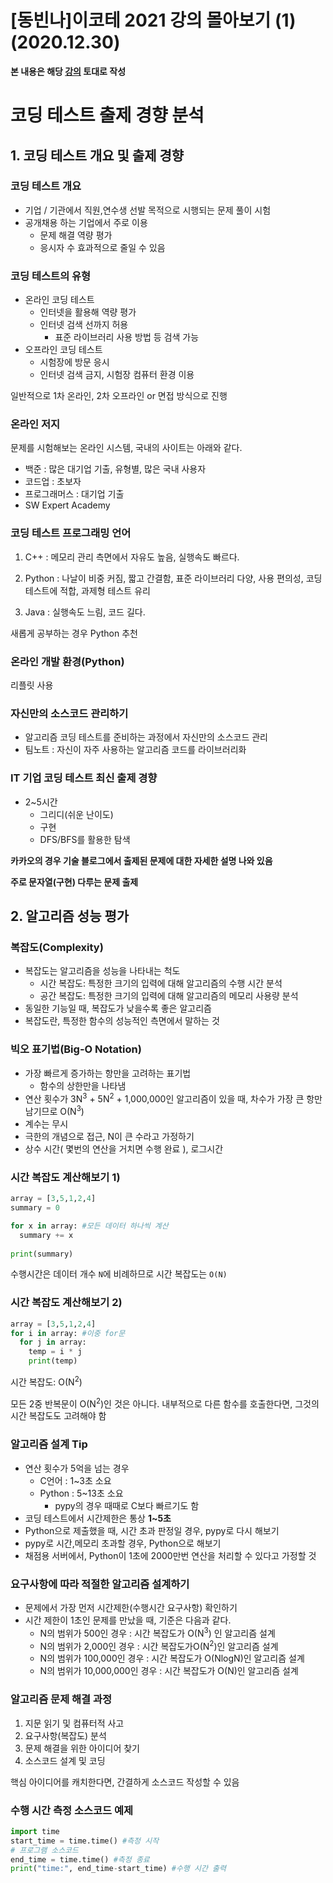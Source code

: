 # [동빈나]이코테 2021 강의 몰아보기 (1)(2020.12.30)



**본 내용은 해당 [강의](https://www.youtube.com/watch?v=m-9pAwq1o3w&list=PLRx0vPvlEmdAghTr5mXQxGpHjWqSz0dgC&index=1) 토대로 작성**

# 코딩 테스트 출제 경향 분석

## 1. 코딩 테스트 개요 및 출제 경향

### 코딩 테스트 개요

* 기업 / 기관에서 직원,연수생 선발 목적으로 시행되는 문제 풀이 시험
* 공개채용 하는 기업에서 주로 이용
  * 문제 해결 역량 평가
  * 응시자 수 효과적으로 줄일 수 있음



### 코딩 테스트의 유형

* 온라인 코딩 테스트
  * 인터넷을 활용해 역량 평가
  * 인터넷 검색 선까지 허용
    * 표준 라이브러리 사용 방법 등 검색 가능
* 오프라인 코딩 테스트
  * 시험장에 방문 응시
  * 인터넷 검색 금지, 시험장 컴퓨터 환경 이용

일반적으로 1차 온라인, 2차 오프라인 or 면접 방식으로 진행



### 온라인 저지

문제를 시험해보는 온라인 시스템, 국내의 사이트는 아래와 같다.

* 백준 : 많은 대기업 기출, 유형별, 많은 국내 사용자
* 코드업 : 초보자
* 프로그래머스 : 대기업 기출
* SW Expert Academy



### 코딩 테스트 프로그래밍 언어

1. C++ : 메모리 관리 측면에서 자유도 높음, 실행속도 빠르다.
2. Python : 나날이 비중 커짐, 짧고 간결함, 표준 라이브러리 다양, 사용 편의성, 코딩 테스트에 적합, 과제형 테스트 유리

3. Java : 실행속도 느림, 코드 길다.

새롭게 공부하는 경우 Python 추천



### 온라인 개발 환경(Python)

리플릿 사용



### 자신만의 소스코드 관리하기

* 알고리즘 코딩 테스트를 준비하는 과정에서 자신만의 소스코드 관리
* 팀노트 : 자신이 자주 사용하는 알고리즘 코드를 라이브러리화



### IT 기업 코딩 테스트 최신 출제 경향

* 2~5시간
  * 그리디(쉬운 난이도)
  * 구현
  * DFS/BFS를 활용한 탐색

**카카오의 경우 기술 블로그에서 출제된 문제에 대한 자세한 설명 나와 있음**

**주로 문자열(구현) 다루는 문제 출제**



## 2. 알고리즘 성능 평가

### 복잡도(Complexity)

* 복잡도는 알고리즘을 성능을 나타내는 척도
  * 시간 복잡도: 특정한 크기의 입력에 대해 알고리즘의 수행 시간 분석
  * 공간 복잡도: 특정한 크기의 입력에 대해 알고리즘의 메모리 사용량 분석
* 동일한 기능일 때, 복잡도가 낮을수록 좋은 알고리즘
* 복잡도란, 특정한 함수의 성능적인 측면에서 말하는 것



### 빅오 표기법(Big-O Notation)

* 가장 빠르게 증가하는 항만을 고려하는 표기법
  * 함수의 상한만을 나타냄
* 연산 횟수가 3N<sup>3</sup> + 5N<sup>2</sup> + 1,000,000인 알고리즘이 있을 때, 차수가 가장 큰 항만 남기므로 O(N<sup>3</sup>)
* 계수는 무시
* 극한의 개념으로 접근, N이 큰 수라고 가정하기
* 상수 시간( 몇번의 연산을 거치면 수행 완료 ), 로그시간



### 시간 복잡도 계산해보기 1)

```Python
array = [3,5,1,2,4]
summary = 0

for x in array: #모든 데이터 하나씩 계산
  summary += x
  
print(summary)
```

수행시간은 데이터 개수 `N`에 비례하므로 시간 복잡도는 `O(N)`



### 시간 복잡도 계산해보기 2)

```python
array = [3,5,1,2,4]
for i in array: #이중 for문
  for j in array:
    temp = i * j
    print(temp)
```

시간 복잡도: O(N<sup>2</sup>)

모든 2중 반복문이 O(N<sup>2</sup>)인 것은 아니다. 내부적으로 다른 함수를 호출한다면, 그것의 시간 복잡도도 고려해야 함



### 알고리즘 설계 Tip

* 연산 횟수가 5억을 넘는 경우
  * C언어 : 1~3초 소요
  * Python : 5~13초 소요
    * pypy의 경우 때때로 C보다 빠르기도 함
* 코딩 테스트에서 시간제한은 통상 **1~5초**
* Python으로 제출했을 때, 시간 초과 판정일 경우, pypy로 다시 해보기
* pypy로 시간,메모리 초과할 경우, Python으로 해보기
* 채점용 서버에서, Python이 1초에 2000만번 연산을 처리할 수 있다고 가정할 것



### 요구사항에 따라 적절한 알고리즘 설계하기

* 문제에서 가장 먼저 시간제한(수행시간 요구사항) 확인하기
* 시간 제한이 1초인 문제를 만났을 때, 기준은 다음과 같다.
  * N의 범위가 500인 경우 : 시간 복잡도가 O(N<sup>3</sup>) 인 알고리즘 설계
  * N의 범위가 2,000인 경우 : 시간 복잡도가O(N<sup>2</sup>)인 알고리즘 설계
  * N의 범위가 100,000인 경우 : 시간 복잡도가 O(NlogN)인 알고리즘 설계
  * N의 범위가 10,000,000인 경우 : 시간 복잡도가 O(N)인 알고리즘 설계



### 알고리즘 문제 해결 과정

1. 지문 읽기 및 컴퓨터적 사고
2. 요구사항(복잡도) 분석
3. 문제 해결을 위한 아이디어 찾기
4. 소스코드 설계 및 코딩

핵심 아이디어를 캐치한다면, 간결하게 소스코드 작성할 수 있음



### 수행 시간 측정 소스코드 예제

```python
import time
start_time = time.time() #측정 시작
# 프로그램 소스코드
end_time = time.time() #측정 종료
print("time:", end_time-start_time) #수행 시간 출력
```